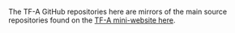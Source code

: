 The TF-A GitHub repositories here are mirrors of the main source repositories found on the [TF-A mini-website here](https://www.trustedfirmware.org/projects/tf-a/).
